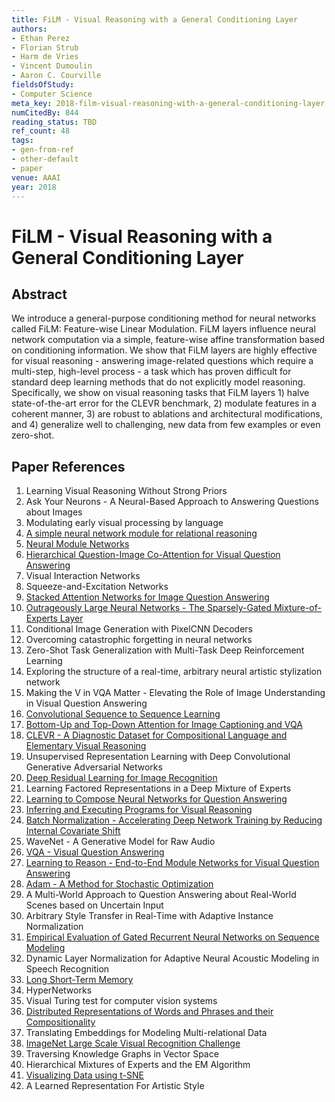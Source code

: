 ```yaml
---
title: FiLM - Visual Reasoning with a General Conditioning Layer
authors:
- Ethan Perez
- Florian Strub
- Harm de Vries
- Vincent Dumoulin
- Aaron C. Courville
fieldsOfStudy:
- Computer Science
meta_key: 2018-film-visual-reasoning-with-a-general-conditioning-layer
numCitedBy: 844
reading_status: TBD
ref_count: 48
tags:
- gen-from-ref
- other-default
- paper
venue: AAAI
year: 2018
---
```


# FiLM - Visual Reasoning with a General Conditioning Layer

## Abstract

We introduce a general-purpose conditioning method for neural networks called FiLM: Feature-wise Linear Modulation. FiLM layers influence neural network computation via a simple, feature-wise affine transformation based on conditioning information. We show that FiLM layers are highly effective for visual reasoning - answering image-related questions which require a multi-step, high-level process - a task which has proven difficult for standard deep learning methods that do not explicitly model reasoning. Specifically, we show on visual reasoning tasks that FiLM layers 1) halve state-of-the-art error for the CLEVR benchmark, 2) modulate features in a coherent manner, 3) are robust to ablations and architectural modifications, and 4) generalize well to challenging, new data from few examples or even zero-shot.

## Paper References

1. Learning Visual Reasoning Without Strong Priors
2. Ask Your Neurons - A Neural-Based Approach to Answering Questions about Images
3. Modulating early visual processing by language
4. [A simple neural network module for relational reasoning](2017-a-simple-neural-network-module-for-relational-reasoning)
5. [Neural Module Networks](2016-neural-module-networks)
6. [Hierarchical Question-Image Co-Attention for Visual Question Answering](2016-hierarchical-question-image-co-attention-for-visual-question-answering)
7. Visual Interaction Networks
8. Squeeze-and-Excitation Networks
9. [Stacked Attention Networks for Image Question Answering](2016-stacked-attention-networks-for-image-question-answering)
10. [Outrageously Large Neural Networks - The Sparsely-Gated Mixture-of-Experts Layer](2017-outrageously-large-neural-networks-the-sparsely-gated-mixture-of-experts-layer)
11. Conditional Image Generation with PixelCNN Decoders
12. Overcoming catastrophic forgetting in neural networks
13. Zero-Shot Task Generalization with Multi-Task Deep Reinforcement Learning
14. Exploring the structure of a real-time, arbitrary neural artistic stylization network
15. Making the V in VQA Matter - Elevating the Role of Image Understanding in Visual Question Answering
16. [Convolutional Sequence to Sequence Learning](2017-convolutional-sequence-to-sequence-learning)
17. [Bottom-Up and Top-Down Attention for Image Captioning and VQA](2017-bottom-up-and-top-down-attention-for-image-captioning-and-vqa)
18. [CLEVR - A Diagnostic Dataset for Compositional Language and Elementary Visual Reasoning](2017-clevr-a-diagnostic-dataset-for-compositional-language-and-elementary-visual-reasoning)
19. Unsupervised Representation Learning with Deep Convolutional Generative Adversarial Networks
20. [Deep Residual Learning for Image Recognition](2016-deep-residual-learning-for-image-recognition)
21. Learning Factored Representations in a Deep Mixture of Experts
22. [Learning to Compose Neural Networks for Question Answering](2016-learning-to-compose-neural-networks-for-question-answering)
23. [Inferring and Executing Programs for Visual Reasoning](2017-inferring-and-executing-programs-for-visual-reasoning)
24. [Batch Normalization - Accelerating Deep Network Training by Reducing Internal Covariate Shift](2015-batch-normalization-accelerating-deep-network-training-by-reducing-internal-covariate-shift)
25. WaveNet - A Generative Model for Raw Audio
26. [VQA - Visual Question Answering](2015-vqa-visual-question-answering)
27. [Learning to Reason - End-to-End Module Networks for Visual Question Answering](2017-learning-to-reason-end-to-end-module-networks-for-visual-question-answering)
28. [Adam - A Method for Stochastic Optimization](2015-adam-a-method-for-stochastic-optimization)
29. A Multi-World Approach to Question Answering about Real-World Scenes based on Uncertain Input
30. Arbitrary Style Transfer in Real-Time with Adaptive Instance Normalization
31. [Empirical Evaluation of Gated Recurrent Neural Networks on Sequence Modeling](2014-empirical-evaluation-of-gated-recurrent-neural-networks-on-sequence-modeling)
32. Dynamic Layer Normalization for Adaptive Neural Acoustic Modeling in Speech Recognition
33. [Long Short-Term Memory](1997-long-short-term-memory)
34. HyperNetworks
35. Visual Turing test for computer vision systems
36. [Distributed Representations of Words and Phrases and their Compositionality](2013-distributed-representations-of-words-and-phrases-and-their-compositionality)
37. Translating Embeddings for Modeling Multi-relational Data
38. [ImageNet Large Scale Visual Recognition Challenge](2015-imagenet-large-scale-visual-recognition-challenge)
39. Traversing Knowledge Graphs in Vector Space
40. Hierarchical Mixtures of Experts and the EM Algorithm
41. [Visualizing Data using t-SNE](2008-visualizing-data-using-t-sne)
42. A Learned Representation For Artistic Style
